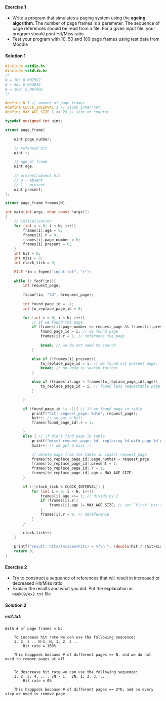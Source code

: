 #### Exercise 1

+ Write a program that simulates a paging system using the **ageing algorithm**. The number of page frames is a parameter. The sequence of page references should be read from a file. For a given input file, your program should print Hit/Miss ratio
+ Test your program with 10, 50 and 100 page frames using test data from Moodle


#### Solution 1

```c
#include <stdio.h>
#include <stdlib.h>
/*
N = 10: 0.007992
N = 50: 0.053946
N = 100: 0.097902
*/

#define N 3 // amount of page frames
#define CLOCK_INTERVAL 3 // clock interrupt
#define MAX_AGE_SIZE 1 << 23 // size of counter

typedef unsigned int uint;

struct page_frame{
    
    uint page_number;

    // refenced bit
    uint r;

    // age of frame
    uint age;
    
    // present/absent bit
    // 0 - absent
    // 1 - present
    uint present; 
};

struct page_frame frames[N];

int main(int argc, char const *argv[])
{
    // initialization
    for (int i = 0; i < N; i++){
        frames[i].age = 0;
        frames[i].r = 0;
        frames[i].page_number = 0;
        frames[i].present = 0;
    }
    int hit = 0;
    int miss = 0;
    int clock_tick = 0;

    FILE *in = fopen("input.txt", "r");
    
    while (! feof(in)){
        int request_page;
    
        fscanf(in, "%d", &request_page);
        
        int found_page_id = -1;
        int to_replace_page_id = 0;

        for (int i = 0; i < N; i++){
            // if we found the page 
            if (frames[i].page_number == request_page && frames[i].present){
                found_page_id = i; // we found page
                frames[i].r = 1; // reference the page
                
                break; // we do not need to search
            }

            else if (!frames[i].present){
                to_replace_page_id = i; // we found not present page. 
                break; // no need to search further
            }

            else if (frames[i].age < frames[to_replace_page_id].age){
                to_replace_page_id = i; // found less requestable page
            }

        }

        if (found_page_id != -1){ // if we found page in table
            printf("hit! request_page: %d\n", request_page);
            hit++; // we got a hit!
            frames[found_page_id].r = 1;

        }
        else { // if did't find page in table
            printf("miss! request_page: %d, replacing %d with page %d with age %d\n", request_page, to_replace_page_id, frames[to_replace_page_id].page_number, frames[to_replace_page_id].age);
            miss++; // we got a miss :(

            // delete page from the table in insert request_page 
            frames[to_replace_page_id].page_number = request_page;
            frames[to_replace_page_id].present = 1;
            frames[to_replace_page_id].r = 1;
            frames[to_replace_page_id].age = MAX_AGE_SIZE;
        }
        
        if (!(clock_tick % CLOCK_INTERVAL)) {
            for (int i = 0; i < N; i++){
                frames[i].age >>= 1; // divide by 2
                if (frames[i].r){
                    frames[i].age |= MAX_AGE_SIZE; // set `first` bit to one
                }
                frames[i].r = 0; // dereference   
            }
        }

        clock_tick++;
    }
    
    printf("result: hits/(misses+hits) = %f\n ", (double)hit / (hit+miss));
    return 0;
}
```

#### Exercise 2

+ Try to construct a sequence of references that will result in increased or decreased Hit/Miss ratio
+ Explain the results and what you did. Put the explanation in `week09/ex2.txt` file

#### Solution 2
##### ex2.txt:
```
With # of page frames = N:

    To increase hit rate we can use the following sequence: 
    1, 2, 3 .. N-1, N, 1, 2, 3 ..
        Hit rate = 100%
    
    This happpeds because # of different pages == N, and we do not need to remove pages at all

        
    To descrease hit rate we can use the following sequence: 
    1, 2, 3, 4, .. , 2N - 1,  2N, 1, 2, 3, .. ,
        Hit rate = 0%

    This happpeds because # of different pages == 2*N, and on every step we need to remove page
```